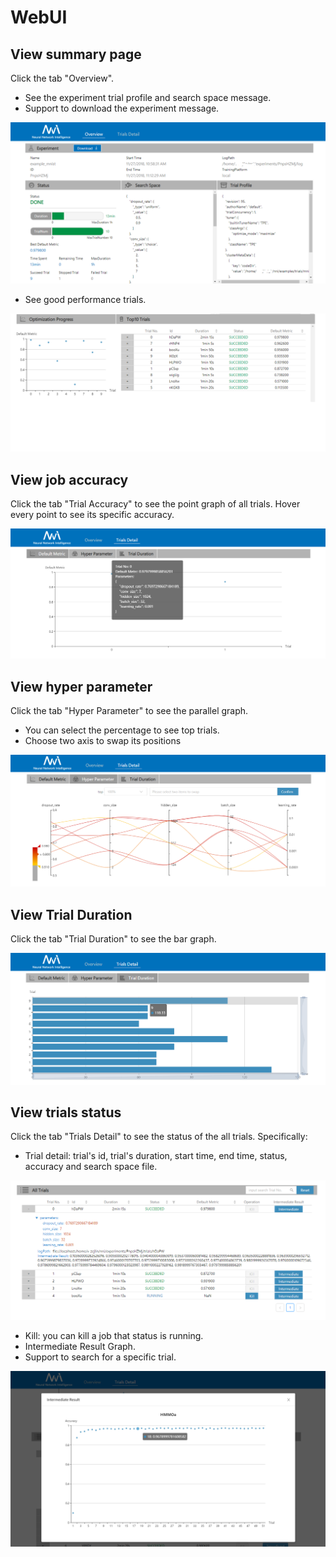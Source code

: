 # WebUI

## View summary page

Click the tab "Overview".

* See the experiment trial profile and search space message.
* Support to download the experiment message.

![](./img/over1.png)
* See good performance trials.

![](./img/over2.png)

## View job accuracy

Click the tab "Trial Accuracy" to see the point graph of all trials. Hover every point to see its specific accuracy.

![](./img/accuracy.png)

## View hyper parameter

Click the tab "Hyper Parameter" to see the parallel graph.

* You can select the percentage to see top trials.
* Choose two axis to swap its positions

![](./img/hyperPara.png)

## View Trial Duration

Click the tab "Trial Duration" to see the bar graph.

![](./img/trial_duration.png)

## View trials status 

Click the tab "Trials Detail" to see the status of the all trials. Specifically:

* Trial detail: trial's id, trial's duration, start time, end time, status, accuracy and search space file.

![](./img/table_openrow.png)

* Kill: you can kill a job that status is running.
* Intermediate Result Graph.
* Support to search for a specific trial.

![](./img/intermediate.png)